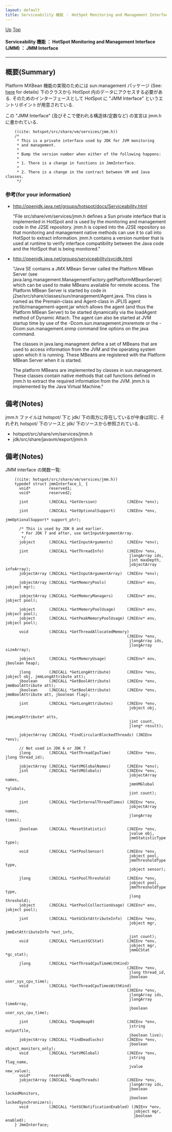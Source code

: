 ```yaml
---
layout: default
title: Serviceability 機能 ： HotSpot Monitoring and Management Interface (JMM) ： JMM Interface
---
```

[Up](nokcNcOF9U.html) [Top](../index.html)

#### Serviceability 機能 ： HotSpot Monitoring and Management Interface (JMM) ： JMM Interface

--- 
## 概要(Summary)
Platform MXBean 機能の実現のためには
sun.management パッケージ (See: [here](nokcNcOF9U.html) for details) 下のクラスから 
HotSpot 内のデータにアクセスする必要がある.
そのためのインターフェースとして HotSpot に "JMM Interface" というエントリポイントが用意されている.

この "JMM Interface" (及びそこで使われる構造体/定数など) の宣言は jmm.h に書かれている.


```
    ((cite: hotspot/src/share/vm/services/jmm.h))
    /*
     * This is a private interface used by JDK for JVM monitoring
     * and management.
     *
     * Bump the version number when either of the following happens:
     *
     * 1. There is a change in functions in JmmInterface.
     *
     * 2. There is a change in the contract between VM and Java classes.
     */
```

### 参考(for your information)
 * <http://openjdk.java.net/groups/hotspot/docs/Serviceability.html>

   "File src/share/vm/services/jmm.h defines a Sun private interface that is implemented in HotSpot
   and is used by the monitoring and management code in the J2SE repository.
   jmm.h is copied into the J2SE repository so that monitoring and management native methods can use it to call into HotSpot to extract information.
   jmm.h contains a version number that is used at runtime to verify interface compatibility
   between the Java code and the HotSpot that is being monitored."

 * <http://openjdk.java.net/groups/serviceability/svcjdk.html>

   "Java SE contains a JMX MBean Server called the Platform MBean Server (see java.lang.management.ManagementFactory.getPlatformMBeanServer)
   which can be used to make MBeans available for remote access.
   The Platform MBean Server is started by code in j2se/src/share/classes/sun/management/Agent.java.
   This class is named as the Premain-class and Agent-class in JPLIS agent jre/lib/management-agent.jar
   which allows the agent (and thus the Platform MBean Server) to be started dynamically via the loadAgent method of Dynamic Attach.
   The agent can also be started at JVM startup time by use of the -Dcom.sun.management.jmxremote or
   the -Dcom.sun.management.snmp command line options on the java command.
   
   The classes in java.lang.managment define a set of MBeans that are used to access information from the JVM and the operating system upon which it is running. These MBeans are registered with the Platform MBean Server when it is started.
   
   The platform MBeans are implemented by classes in sun.management.
   These classes contain native methods that call functions defined in jmm.h to extract the required information from the JVM.
   jmm.h is implemented by the Java Virtual Machine."


## 備考(Notes)
jmm.h ファイルは hotspot/ 下と jdk/ 下の両方に存在しているが中身は同じ.
それぞれ hotspot/ 下のソースと jdk/ 下のソースから参照されている.

* hotspot/src/share/vm/services/jmm.h
* jdk/src/share/javavm/export/jmm.h

## 備考(Notes)
JMM interface の関数一覧:

```
    ((cite: hotspot/src/share/vm/services/jmm.h))
    typedef struct jmmInterface_1_ {
      void*        reserved1;
      void*        reserved2;
    
      jint         (JNICALL *GetVersion)             (JNIEnv *env);
    
      jint         (JNICALL *GetOptionalSupport)     (JNIEnv *env,
                                                      jmmOptionalSupport* support_ptr);
    
      /* This is used by JDK 6 and earlier.
       * For JDK 7 and after, use GetInputArgumentArray.
       */
      jobject      (JNICALL *GetInputArguments)      (JNIEnv *env);
    
      jint         (JNICALL *GetThreadInfo)          (JNIEnv *env,
                                                      jlongArray ids,
                                                      jint maxDepth,
                                                      jobjectArray infoArray);
      jobjectArray (JNICALL *GetInputArgumentArray)  (JNIEnv *env);
    
      jobjectArray (JNICALL *GetMemoryPools)         (JNIEnv* env, jobject mgr);
    
      jobjectArray (JNICALL *GetMemoryManagers)      (JNIEnv* env, jobject pool);
    
      jobject      (JNICALL *GetMemoryPoolUsage)     (JNIEnv* env, jobject pool);
      jobject      (JNICALL *GetPeakMemoryPoolUsage) (JNIEnv* env, jobject pool);
    
      void         (JNICALL *GetThreadAllocatedMemory)
                                                     (JNIEnv *env,
                                                      jlongArray ids,
                                                      jlongArray sizeArray);
    
      jobject      (JNICALL *GetMemoryUsage)         (JNIEnv* env, jboolean heap);
    
      jlong        (JNICALL *GetLongAttribute)       (JNIEnv *env, jobject obj, jmmLongAttribute att);
      jboolean     (JNICALL *GetBoolAttribute)       (JNIEnv *env, jmmBoolAttribute att);
      jboolean     (JNICALL *SetBoolAttribute)       (JNIEnv *env, jmmBoolAttribute att, jboolean flag);
    
      jint         (JNICALL *GetLongAttributes)      (JNIEnv *env,
                                                      jobject obj,
                                                      jmmLongAttribute* atts,
                                                      jint count,
                                                      jlong* result);
    
      jobjectArray (JNICALL *FindCircularBlockedThreads) (JNIEnv *env);
    
      // Not used in JDK 6 or JDK 7
      jlong        (JNICALL *GetThreadCpuTime)       (JNIEnv *env, jlong thread_id);
    
      jobjectArray (JNICALL *GetVMGlobalNames)       (JNIEnv *env);
      jint         (JNICALL *GetVMGlobals)           (JNIEnv *env,
                                                      jobjectArray names,
                                                      jmmVMGlobal *globals,
                                                      jint count);
    
      jint         (JNICALL *GetInternalThreadTimes) (JNIEnv *env,
                                                      jobjectArray names,
                                                      jlongArray times);
    
      jboolean     (JNICALL *ResetStatistic)         (JNIEnv *env,
                                                      jvalue obj,
                                                      jmmStatisticType type);
    
      void         (JNICALL *SetPoolSensor)          (JNIEnv *env,
                                                      jobject pool,
                                                      jmmThresholdType type,
                                                      jobject sensor);
    
      jlong        (JNICALL *SetPoolThreshold)       (JNIEnv *env,
                                                      jobject pool,
                                                      jmmThresholdType type,
                                                      jlong threshold);
      jobject      (JNICALL *GetPoolCollectionUsage) (JNIEnv* env, jobject pool);
    
      jint         (JNICALL *GetGCExtAttributeInfo)  (JNIEnv *env,
                                                      jobject mgr,
                                                      jmmExtAttributeInfo *ext_info,
                                                      jint count);
      void         (JNICALL *GetLastGCStat)          (JNIEnv *env,
                                                      jobject mgr,
                                                      jmmGCStat *gc_stat);
    
      jlong        (JNICALL *GetThreadCpuTimeWithKind)
                                                     (JNIEnv *env,
                                                      jlong thread_id,
                                                      jboolean user_sys_cpu_time);
      void         (JNICALL *GetThreadCpuTimesWithKind)
                                                     (JNIEnv *env,
                                                      jlongArray ids,
                                                      jlongArray timeArray,
                                                      jboolean user_sys_cpu_time);
    
      jint         (JNICALL *DumpHeap0)              (JNIEnv *env,
                                                      jstring outputfile,
                                                      jboolean live);
      jobjectArray (JNICALL *FindDeadlocks)          (JNIEnv *env,
                                                      jboolean object_monitors_only);
      void         (JNICALL *SetVMGlobal)            (JNIEnv *env,
                                                      jstring flag_name,
                                                      jvalue  new_value);
      void*        reserved6;
      jobjectArray (JNICALL *DumpThreads)            (JNIEnv *env,
                                                      jlongArray ids,
                                                      jboolean lockedMonitors,
                                                      jboolean lockedSynchronizers);
      void         (JNICALL *SetGCNotificationEnabled) (JNIEnv *env,
                                                        jobject mgr,
                                                        jboolean enabled);
    } JmmInterface;
```








